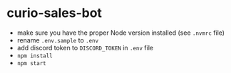 # curio-sales-bot

- make sure you have the proper Node version installed (see `.nvmrc` file)
- rename `.env.sample` to `.env`
- add discord token to `DISCORD_TOKEN` in `.env` file
- `npm install`
- `npm start`
